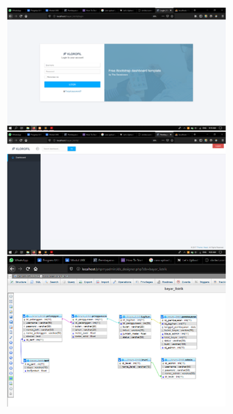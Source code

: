 ![alt text](https://github.com/cettasubagyo/bayar_listrik/blob/master/1.PNG)
![alt text](https://github.com/cettasubagyo/bayar_listrik/blob/master/2.PNG)
![alt text](https://github.com/cettasubagyo/bayar_listrik/blob/master/3.PNG)
